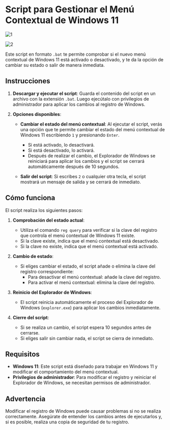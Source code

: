 # Script para Gestionar el Menú Contextual de Windows 11

![1](https://github.com/user-attachments/assets/d1777654-cf20-49bd-a917-bde8d0ca5e0f)

![2](https://github.com/user-attachments/assets/0efcae95-69bf-4fee-a0b3-c50478518922)

Este script en formato `.bat` te permite comprobar si el nuevo menú contextual de Windows 11 está activado o desactivado, y te da la opción de cambiar su estado o salir de manera inmediata.

## Instrucciones

1. **Descargar y ejecutar el script**: Guarda el contenido del script en un archivo con la extensión `.bat`. Luego ejecútalo con privilegios de administrador para aplicar los cambios al registro de Windows.

2. **Opciones disponibles**:
   - **Cambiar el estado del menú contextual**: Al ejecutar el script, verás una opción que te permite cambiar el estado del menú contextual de Windows 11 escribiendo `1` y presionando `Enter`.
     - Si está activado, lo desactivará.
     - Si está desactivado, lo activará.
     - Después de realizar el cambio, el Explorador de Windows se reiniciará para aplicar los cambios y el script se cerrará automáticamente después de 10 segundos.
   
   - **Salir del script**: Si escribes `2` o cualquier otra tecla, el script mostrará un mensaje de salida y se cerrará de inmediato.

## Cómo funciona

El script realiza los siguientes pasos:

1. **Comprobación del estado actual**:
   - Utiliza el comando `reg query` para verificar si la clave del registro que controla el menú contextual de Windows 11 existe.
   - Si la clave existe, indica que el menú contextual está desactivado.
   - Si la clave no existe, indica que el menú contextual está activado.

2. **Cambio de estado**:
   - Si eliges cambiar el estado, el script añade o elimina la clave del registro correspondiente:
     - Para desactivar el menú contextual: añade la clave del registro.
     - Para activar el menú contextual: elimina la clave del registro.
   
3. **Reinicio del Explorador de Windows**:
   - El script reinicia automáticamente el proceso del Explorador de Windows (`explorer.exe`) para aplicar los cambios inmediatamente.

4. **Cierre del script**:
   - Si se realiza un cambio, el script espera 10 segundos antes de cerrarse.
   - Si eliges salir sin cambiar nada, el script se cierra de inmediato.

## Requisitos

- **Windows 11**: Este script está diseñado para trabajar en Windows 11 y modificar el comportamiento del menú contextual.
- **Privilegios de administrador**: Para modificar el registro y reiniciar el Explorador de Windows, se necesitan permisos de administrador.

## Advertencia

Modificar el registro de Windows puede causar problemas si no se realiza correctamente. Asegúrate de entender los cambios antes de ejecutarlos y, si es posible, realiza una copia de seguridad de tu registro.
